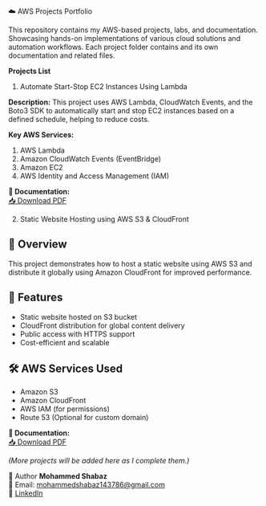 ☁️ AWS Projects Portfolio
  
This repository contains my AWS-based projects, labs, and documentation.
Showcasing hands-on implementations of various cloud solutions and automation workflows.
Each project folder contains and its own documentation and related files.

**Projects List**

1. Automate Start-Stop EC2 Instances Using Lambda

**Description:**
This project uses AWS Lambda, CloudWatch Events, and the Boto3 SDK to automatically start and stop EC2 instances based on a defined schedule, helping to reduce costs.

**Key AWS Services:**
1. AWS Lambda
2. Amazon CloudWatch Events (EventBridge)
3. Amazon EC2
4. AWS Identity and Access Management (IAM)

**📄 Documentation:**  
[📥 Download PDF](AUTOMATE_START_STOP_EC2_INSTANCES_USING_LAMBDA.pdf)


2. Static Website Hosting using AWS S3 & CloudFront

## 📌 Overview
This project demonstrates how to host a static website using AWS S3 and distribute it globally using Amazon CloudFront for improved performance.

## 🚀 Features
- Static website hosted on S3 bucket
- CloudFront distribution for global content delivery
- Public access with HTTPS support
- Cost-efficient and scalable

## 🛠️ AWS Services Used
- Amazon S3
- Amazon CloudFront
- AWS IAM (for permissions)
- Route 53 (Optional for custom domain)

 **📄 Documentation:**  
[📥 Download PDF](STATIC_WEBSITE_HOSTING_USING_AWS_S3_&_CLOUDFRONT.pdf)


*(More projects will be added here as I complete them.)*

📌 Author
**Mohammed Shabaz**  
📧 Email: mohammedshabaz143786@gmail.com  
🔗 [LinkedIn](https://www.linkedin.com/in/mohammed-shabaz-40365625a)

